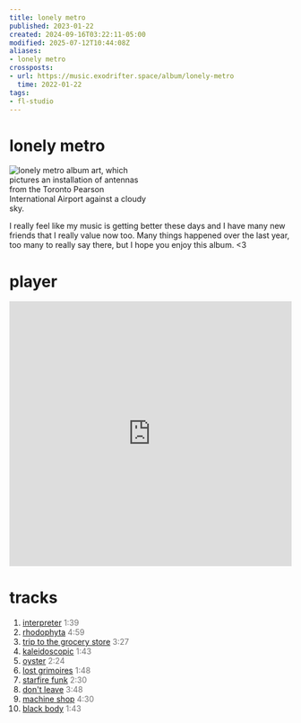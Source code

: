 ```yaml
---
title: lonely metro
published: 2023-01-22
created: 2024-09-16T03:22:11-05:00
modified: 2025-07-12T10:44:08Z
aliases:
- lonely metro
crossposts:
- url: https://music.exodrifter.space/album/lonely-metro
  time: 2022-01-22
tags:
- fl-studio
---
```


# lonely metro

<div style="width: 50%;">

![lonely metro album art, which pictures an installation of antennas from the Toronto Pearson International Airport against a cloudy sky.](cover.png)

</div>

I really feel like my music is getting better these days and I have many new friends that I really value now too. Many things happened over the last year, too many to really say there, but I hope you enjoy this album. <3

# player

<iframe style="border: 0; width: 100%; max-width: 700px; height: 472px;" src="https://bandcamp.com/EmbeddedPlayer/album=477085509/size=large/bgcol=333333/linkcol=0f91ff/artwork=none/transparent=true/" seamless><a href="https://music.exodrifter.space/album/lonely-metro">lonely metro by exodrifter</a></iframe>

# tracks

1. [interpreter](interpreter.md) <span style="opacity:0.6">1:39</span>
2. [rhodophyta](rhodophyta.md) <span style="opacity:0.6">4:59</span>
3. [trip to the grocery store](trip-to-the-grocery-store.md) <span style="opacity:0.6">3:27</span>
4. [kaleidoscopic](kaleidoscopic.md) <span style="opacity:0.6">1:43</span>
5. [oyster](oyster.md) <span style="opacity:0.6">2:24</span>
6. [lost grimoires](lost-grimoires.md) <span style="opacity:0.6">1:48</span>
7. [starfire funk](starfire-funk.md) <span style="opacity:0.6">2:30</span>
8. [don't leave](dont-leave.md) <span style="opacity:0.6">3:48</span>
9. [machine shop](machine-shop.md) <span style="opacity:0.6">4:30</span>
10. [black body](black-body.md) <span style="opacity:0.6">1:43</span>
